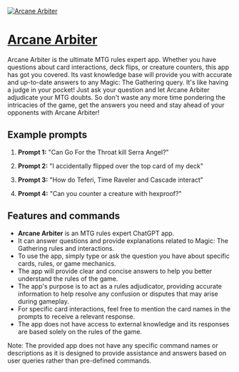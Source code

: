 [![Arcane Arbiter](https://files.oaiusercontent.com/file-0Gv022aM7YMy8INCGmrv01Tf?se=2123-10-16T03%3A33%3A40Z&sp=r&sv=2021-08-06&sr=b&rscc=max-age%3D31536000%2C%20immutable&rscd=attachment%3B%20filename%3D4f225321-9a9d-4a54-b5c4-a961ff4ba98f.png&sig=/BVy7L/ZegvRwIVBV4d0QywuZANu72o%2BbnTsS2r2BI0%3D)](https://chat.openai.com/g/g-mUVxf2TJk-arcane-arbiter)

# [Arcane Arbiter](https://chat.openai.com/g/g-mUVxf2TJk-arcane-arbiter)

Arcane Arbiter is the ultimate MTG rules expert app. Whether you have questions about card interactions, deck flips, or creature counters, this app has got you covered. Its vast knowledge base will provide you with accurate and up-to-date answers to any Magic: The Gathering query. It's like having a judge in your pocket! Just ask your question and let Arcane Arbiter adjudicate your MTG doubts. So don't waste any more time pondering the intricacies of the game, get the answers you need and stay ahead of your opponents with Arcane Arbiter!

## Example prompts

1. **Prompt 1:** "Can Go For the Throat kill Serra Angel?"

2. **Prompt 2:** "I accidentally flipped over the top card of my deck"

3. **Prompt 3:** "How do Teferi, Time Raveler and Cascade interact"

4. **Prompt 4:** "Can you counter a creature with hexproof?"

## Features and commands

- **Arcane Arbiter** is an MTG rules expert ChatGPT app.
- It can answer questions and provide explanations related to Magic: The Gathering rules and interactions.
- To use the app, simply type or ask the question you have about specific cards, rules, or game mechanics.
- The app will provide clear and concise answers to help you better understand the rules of the game.
- The app's purpose is to act as a rules adjudicator, providing accurate information to help resolve any confusion or disputes that may arise during gameplay.
- For specific card interactions, feel free to mention the card names in the prompts to receive a relevant response.
- The app does not have access to external knowledge and its responses are based solely on the rules of the game.

Note: The provided app does not have any specific command names or descriptions as it is designed to provide assistance and answers based on user queries rather than pre-defined commands.